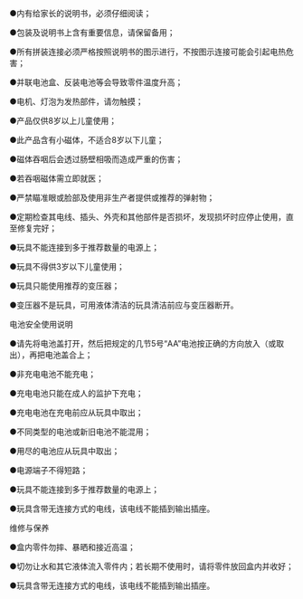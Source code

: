 ●内有给家长的说明书，必须仔细阅读；

●包装及说明书上含有重要信息，请保留备用；

●所有拼装连接必须严格按照说明书的图示进行，不按图示连接可能会引起电热危害；

●并联电池盒、反装电池等会导致零件温度升高；

●电机、灯泡为发热部件，请勿触摸；

●产品仅供8岁以上儿童使用；

●此产品含有小磁体，不适合8岁以下儿童；

●磁体吞咽后会透过肠壁相吸而造成严重的伤害；

●若吞咽磁体需立即就医；

●严禁瞄准眼或脸部及使用非生产者提供或推荐的弹射物；

●定期检查其电线、插头、外壳和其他部件是否损坏，发现损坏时应停止使用，直至修复完好；

●玩具不能连接到多于推荐数量的电源上；

●玩具不得供3岁以下儿童使用；

●玩具只能使用推荐的变压器；

●变压器不是玩具，可用液体清洁的玩具清洁前应与变压器断开。

电池安全使用说明

●请先将电池盖打开，然后把规定的几节5号“AA”电池按正确的方向放入（或取出），再把电池盖合上；

●非充电电池不能充电；

●充电电池只能在成人的监护下充电；

●充电电池在充电前应从玩具中取出；

●不同类型的电池或新旧电池不能混用；

●用尽的电池应从玩具中取出；

●电源端子不得短路；

●玩具不能连接到多于推荐数量的电源上；

●玩具含带无连接方式的电线，该电线不能插到输出插座。

维修与保养

●盒内零件勿摔、暴晒和接近高温；

●切勿让水和其它液体流入零件内；若长期不使用时，请将零件放回盒内并收好；

●玩具含带无连接方式的电线，该电线不能插到输出插座。